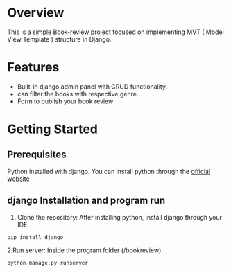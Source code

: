 # Overview #
This is a simple Book-review project focused on implementing MVT ( Model View Template ) structure in Django.

# Features #
+ Built-in django admin panel with CRUD functionality.
+ can filter the books with respective genre.
+ Form to publish your book review

# Getting Started #
  ## Prerequisites ##
  Python installed with django. You can install python through the [ official website ](https://www.python.org/downloads/)

## django Installation and program run ##
1. Clone the repository:
   After installing python, install django through your IDE.
```
pip install django
```
2.Run server:
Inside the program folder (/bookreview).
```
python manage.py runserver
```

  
                       
